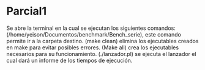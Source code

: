 # Parcial1
Se abre la terminal en la cual se ejecutan los siguientes comandos: \
(/home/yeison/Documentos/benchmark/Bench_serie),
este comando permite ir a la carpeta destino.
(make clean)
elimina los ejecutables creados en make para evitar posibles errores.
(Make all) crea los ejecutables necesarios para su funcionamiento.
(./lanzador.pl)
se ejecuta el lanzador el cual dará un informe de los tiempos de ejecución.
